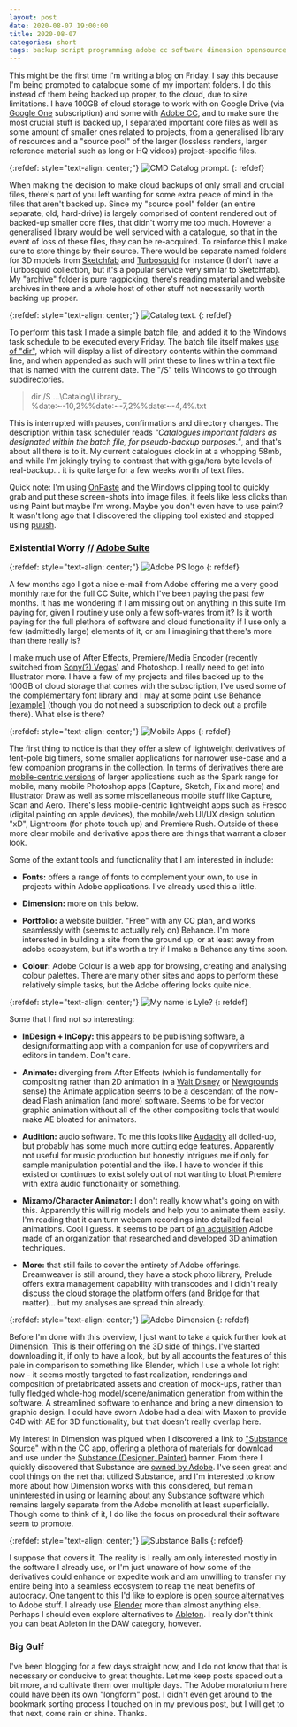 ```yaml
---
layout: post
date: 2020-08-07 19:00:00
title: 2020-08-07
categories: short
tags: backup script programming adobe cc software dimension opensource work
---
```


This might be the first time I'm writing a blog on Friday. I say this because I'm being prompted to catalogue some of my important folders. I do this instead of them being backed up proper, to the cloud, due to size limitations. I have 100GB of cloud storage to work with on Google Drive (via [Google One](https://one.google.com/) subscription) and some with [Adobe CC](https://www.adobe.com/creativecloud.html), and to make sure the most crucial stuff is backed up, I separated important core files as well as some amount of smaller ones related to projects, from a generalised library of resources and a "source pool" of the larger (lossless renders, larger reference material such as long or HQ videos) project-specific files. 

{:refdef: style="text-align: center;"}
![CMD Catalog prompt.](/assets/img/catalogcmd.jpg)
{: refdef}

When making the decision to make cloud backups of only small and crucial files, there's part of you left wanting for some extra peace of mind in the files that aren't backed up. Since my "source pool" folder (an entire separate, old, hard-drive) is largely comprised of content rendered out of backed-up smaller core files, that didn't worry me too much. However a generalised library would be well serviced with a catalogue, so that in the event of loss of these files, they can be re-acquired. To reinforce this I make sure to store things by their source. There would be separate named folders for 3D models from [Sketchfab](https://sketchfab.com/feed) and [Turbosquid](https://www.turbosquid.com/) for instance (I don't have a Turbosquid collection, but it's a popular service very similar to Sketchfab). My "archive" folder is pure ragpicking, there's reading material and website archives in there and a whole host of other stuff not necessarily worth backing up proper.

{:refdef: style="text-align: center;"}
![Catalog text.](/assets/img/catalogtext.jpg)
{: refdef}

To perform this task I made a simple batch file, and added it to the Windows task schedule to be executed every Friday. The batch file itself makes [use of "dir"](https://www.lifewire.com/dir-command-4050018), which will display a list of directory contents within the command line, and when appended as such will print these to lines within a text file that is named with the current date. The "/S" tells Windows to go through subdirectories. 

>dir /S 
>...\Catalog\Library_
>%date:~-10,2%%date:~-7,2%%date:~-4,4%.txt

This is interrupted with pauses, confirmations and directory changes. The description within task scheduler reads *"Catalogues important folders as designated within the batch file, for pseudo-backup purposes."*, and that's about all there is to it. My current catalogues clock in at a whopping 58mb, and while I'm jokingly trying to contrast that with giga/tera byte levels of real-backup... it is quite large for a few weeks worth of text files.

Quick note: I'm using [OnPaste](https://onpaste.com/) and the Windows clipping tool to quickly grab and put these screen-shots into image files, it feels like less clicks than using Paint but maybe I'm wrong. Maybe you don't even have to use paint? It wasn't long ago that I discovered the clipping tool existed and stopped using [puush](http://puush.me/).


### Existential Worry // [Adobe Suite](https://www.adobe.com/creativecloud.html) 

{:refdef: style="text-align: center;"}
![Adobe PS logo](/assets/img/photoshoplogo.jpg)
{: refdef}

A few months ago I got a nice e-mail from Adobe offering me a very good monthly rate for the full CC Suite, which I've been paying the past few months. It has me wondering if I am missing out on anything in this suite I’m paying for, given I routinely use only a few soft-wares from it? Is it worth paying for the full plethora of software and cloud functionality if I use only a few (admittedly large) elements of it, or am I imagining that there's more than there really is?

I make much use of After Effects, Premiere/Media Encoder (recently switched from [Sony(?) Vegas](https://www.vegascreativesoftware.com/us/)) and Photoshop. I really need to get into Illustrator more. I have a few of my projects and files backed up to the 100GB of cloud storage that comes with the subscription, I've used some of the complementary font library and I may at some point use Behance [[example]](https://www.behance.net/benmbullock) (though you do not need a subscription to deck out a profile there). What else is there? 

{:refdef: style="text-align: center;"}
![Mobile Apps](/assets/img/adobemobile.jpg)
{: refdef}

The first thing to notice is that they offer a slew of lightweight derivatives of tent-pole big timers, some smaller applications for narrower use-case and a few companion programs in the collection. In terms of derivatives there are [mobile-centric versions](https://www.adobe.com/uk/creativecloud/catalog/mobile.html) of larger applications such as the Spark range for mobile, many mobile Photoshop apps (Capture, Sketch, Fix and more) and Illustrator Draw as well as some miscellaneous mobile stuff like Capture, Scan and Aero. There's less mobile-centric lightweight apps such as Fresco (digital painting on apple devices), the mobile/web UI/UX design solution "xD", Lightroom (for photo touch up) and Premiere Rush. Outside of these more clear mobile and derivative apps there are things that warrant a closer look.

Some of the extant tools and functionality that I am interested in include:

- **Fonts:** offers a range of fonts to complement your own, to use in projects within Adobe applications. I've already used this a little.

- **Dimension:** more on this below.

- **Portfolio:** a website builder. "Free" with any CC plan, and works seamlessly with (seems to actually rely on) Behance. I'm more interested in building a site from the ground up, or at least away from adobe ecosystem, but it's worth a try if I make a Behance any time soon.

- **Colour:** Adobe Colour is a web app for browsing, creating and analysing colour palettes. There are many other sites and apps to perform these relatively simple tasks, but the Adobe offering looks quite nice.

{:refdef: style="text-align: center;"}
![My name is Lyle?](/assets/img/portfolio.jpg)
{: refdef}

Some that I find not so interesting:

- **InDesign + InCopy:** this appears to be publishing software, a design/formatting app with a companion for use of copywriters and editors in tandem. Don't care.

- **Animate:** diverging from After Effects (which is fundamentally for compositing rather than 2D animation in a [Walt Disney](https://en.wikipedia.org/wiki/Disney_Animation%3A_The_Illusion_of_Life) or [Newgrounds](https://www.newgrounds.com/) sense) the Animate application seems to be a descendant of the now-dead Flash animation (and more) software. Seems to be for vector graphic animation without all of the other compositing tools that would make AE bloated for animators.

- **Audition:** audio software. To me this looks like [Audacity](https://www.audacityteam.org/) all dolled-up, but probably has some much more cutting edge features. Apparently not useful for music production but honestly intrigues me if only for sample manipulation potential and the like. I have to wonder if this existed or continues to exist solely out of not wanting to bloat Premiere with extra audio functionality or something.

- **Mixamo/Character Animator:** I don't really know what's going on with this. Apparently this will rig models and help you to animate them easily. I'm reading that it can turn webcam recordings into detailed facial animations. Cool I guess. It seems to be part of [an acquisition](https://en.wikipedia.org/wiki/Mixamo) Adobe made of an organization that researched and developed 3D animation techniques.

- **More:** that still fails to cover the entirety of Adobe offerings. Dreamweaver is still around, they have a stock photo library, Prelude offers extra management capability with transcodes and I didn't really discuss the cloud storage the platform offers (and Bridge for that matter)... but my analyses are spread thin already.

{:refdef: style="text-align: center;"}
![Adobe Dimension](/assets/img/dimension.jpg)
{: refdef}

Before I'm done with this overview, I just want to take a quick further look at Dimension. This is their offering on the 3D side of things. I've started downloading it, if only to have a look, but by all accounts the features of this pale in comparison to something like Blender, which I use a whole lot right now - it seems mostly targeted to fast realization, renderings and composition of prefabricated assets and creation of mock-ups, rather than fully fledged whole-hog model/scene/animation generation from within the software. A streamlined software to enhance and bring a new dimension to graphic design. I could have sworn Adobe had a deal with Maxon to provide C4D with AE for 3D functionality, but that doesn't really overlap here.

My interest in Dimension was piqued when I discovered a link to ["Substance Source"](https://source.substance3d.com/) within the CC app, offering a plethora of materials for download and use under the [Substance (Designer, Painter)](https://www.substance3d.com/products/substance-designer/) banner. From there I quickly discovered that Substance are [owned by Adobe](https://news.adobe.com/news/news-details/2019/Adobe-Acquires-Allegorithmicthe-Leader-in-3D-Editing-and-Authoring-for-Gaming-and-Entertainment/). I've seen great and cool things on the net that utilized Substance, and I'm interested to know more about how Dimension works with this considered, but remain uninterested in using or learning about any Substance software which remains largely separate from the Adobe monolith at least superficially. Though come to think of it, I do like the focus on procedural their software seem to promote. 

{:refdef: style="text-align: center;"}
![Substance Balls](/assets/img/substance.jpg)
{: refdef}

I suppose that covers it. The reality is I really am only interested mostly in the software I already use, or I'm just unaware of how some of the derivatives could enhance or expedite work and am unwilling to transfer my entire being into a seamless ecosystem to reap the neat benefits of autocracy. One tangent to this I'd like to explore is [open source alternatives](https://opensource.com/alternatives) to Adobe stuff. I already use [Blender](https://www.blender.org/) more than almost anything else. Perhaps I should even explore alternatives to [Ableton](https://www.ableton.com/). I really don't think you can beat Ableton in the DAW category, however.


### Big Gulf

I've been blogging for a few days straight now, and I do not know that that is necessary or conducive to great thoughts. Let me keep posts spaced out a bit more, and cultivate them over multiple days. The Adobe moratorium here could have been its own "longform" post. I didn't even get around to the bookmark sorting process I touched on in my previous post, but I will get to that next, come rain or shine. Thanks.

